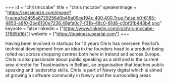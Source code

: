 ﻿+++
id = "chrismccabe"
title = "chris mccabe"
speakerimage = "https://sessionize.com/image?f=acea7e2455a8729256d0b49a09ce194c,400,400,True,False,b0-6185-4853-a9f0-2be6130e7236.49afa0c7-f31b-48c0-81d8-c0bf3fb443b4.png"
keynote = false
linkedin = ["https://www.linkedin.com/in/chris-mccabe-17685b16/"]
website = ["https://business.pearlai.com"]
+++

Having been involved in startups for 10 years Chris has overseen Pearlai’s technical development from an idea in the founders head to a product being rolled out across shopping centres both here in Ireland and across Europe. Chris is also passionate about public speaking as a skill and is the current area director for Toastmasters in Belfast, an organisation that teaches public speaking and leadership skills. Chris is part of Newry digital which is aimed at growing a software community in Newry and the surrounding areas